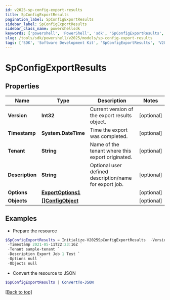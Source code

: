 ```yaml
---
id: v2025-sp-config-export-results
title: SpConfigExportResults
pagination_label: SpConfigExportResults
sidebar_label: SpConfigExportResults
sidebar_class_name: powershellsdk
keywords: ['powershell', 'PowerShell', 'sdk', 'SpConfigExportResults', 'V2025SpConfigExportResults'] 
slug: /tools/sdk/powershell/v2025/models/sp-config-export-results
tags: ['SDK', 'Software Development Kit', 'SpConfigExportResults', 'V2025SpConfigExportResults']
---
```



# SpConfigExportResults

## Properties

Name | Type | Description | Notes
------------ | ------------- | ------------- | -------------
**Version** | **Int32** | Current version of the export results object. | [optional] 
**Timestamp** | **System.DateTime** | Time the export was completed. | [optional] 
**Tenant** | **String** | Name of the tenant where this export originated. | [optional] 
**Description** | **String** | Optional user defined description/name for export job. | [optional] 
**Options** | [**ExportOptions1**](export-options1) |  | [optional] 
**Objects** | [**[]ConfigObject**](config-object) |  | [optional] 

## Examples

- Prepare the resource
```powershell
$SpConfigExportResults = Initialize-V2025SpConfigExportResults  -Version 1 `
 -Timestamp 2021-05-11T22:23:16Z `
 -Tenant sample-tenant `
 -Description Export Job 1 Test `
 -Options null `
 -Objects null
```

- Convert the resource to JSON
```powershell
$SpConfigExportResults | ConvertTo-JSON
```


[[Back to top]](#) 

